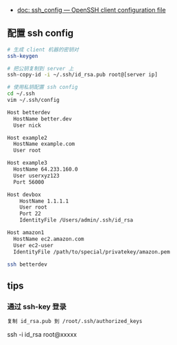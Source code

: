 
- [doc: ssh_config — OpenSSH client configuration file](http://man.openbsd.org/cgi-bin/man.cgi/OpenBSD-current/man5/ssh_config.5?query=ssh_config&sec=5)


## 配置 ssh config

```bash
# 生成 client 机器的密钥对
ssh-keygen

# 把公钥复制到 server 上
ssh-copy-id -i ~/.ssh/id_rsa.pub root@[server ip]

# 使用私钥配置 ssh config
cd ~/.ssh
vim ~/.ssh/config

Host betterdev
  HostName better.dev
  User nick

Host example2
  HostName example.com
  User root

Host example3
  HostName 64.233.160.0
  User userxyz123
  Port 56000

Host devbox
    HostName 1.1.1.1
    User root
    Port 22
    IdentityFile /Users/admin/.ssh/id_rsa

Host amazon1
  HostName ec2.amazon.com
  User ec2-user
  IdentityFile /path/to/special/privatekey/amazon.pem

ssh betterdev
```

## tips

### 通过 ssh-key 登录

```bash
复制 id_rsa.pub 到 /root/.ssh/authorized_keys
```

ssh -i id_rsa  root@xxxxx 
